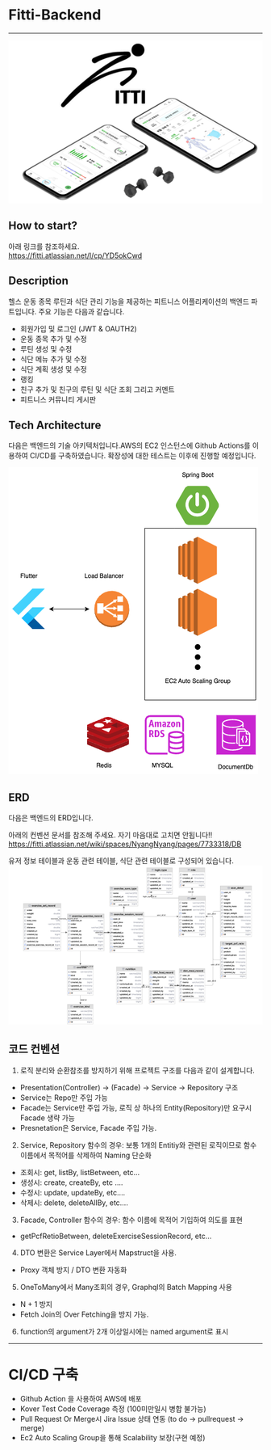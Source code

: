 # Fitti-Backend
--------------------------

![img.png](img/img.png)

## How to start?

아래 링크를 참조하세요.\
https://fitti.atlassian.net/l/cp/YD5okCwd

## Description

헬스 운동 종목 루틴과 식단 관리 기능을 제공하는 피트니스 어플리케이션의 백엔드 파트입니다.
주요 기능은 다음과 같습니다.

- 회원가입 및 로그인 (JWT & OAUTH2)
- 운동 종목 추가 및 수정
- 루틴 생성 및 수정
- 식단 메뉴 추가 및 수정
- 식단 계획 생성 및 수정
- 랭킹
- 친구 추가 및 친구의 루틴 및 식단 조회 그리고 커멘트
- 피트니스 커뮤니티 게시판

## Tech Architecture

다음은 백엔드의 기술 아키텍처입니다.AWS의 EC2 인스턴스에 Github Actions를 이용하여 CI/CD를 구축하였습니다.
확장성에 대한 테스트는 이후에 진행할 예정입니다.

![diagram](img/diagram.png)

## ERD

다음은 백엔드의 ERD입니다.

아래의 컨벤션 문서를 참조해 주세요. 자기 마음대로 고치면 안됩니다!!
https://fitti.atlassian.net/wiki/spaces/NyangNyang/pages/7733318/DB

유저 정보 테이블과 운동 관련 테이블, 식단 관련 테이블로 구성되어 있습니다.
![img.png](img1/img.png)

## 코드 컨벤션

1. 로직 분리와 순환참조를 방지하기 위해 프로젝트 구조를 다음과 같이 설계합니다.

- Presentation(Controller) → (Facade) → Service → Repository 구조
- Service는 Repo만 주입 가능
- Facade는 Service만 주입 가능, 로직 상 하나의 Entity(Repository)만 요구시 Facade 생략 가능
- Presnetation은 Service, Facade 주입 가능.

2. Service, Repository 함수의 경우: 보통 1개의 Entitiy와 관련된 로직이므로 함수이름에서 목적어를 삭제하여 Naming 단순화

- 조회시: get, listBy, listBetween, etc…
- 생성시: create, createBy, etc ….
- 수정시: update, updateBy, etc….
- 삭제시: delete, deleteAllBy, etc….

3. Facade, Controller 함수의 경우:  함수 이름에 목적어 기입하여 의도를 표현

- getPcfRetioBetween, deleteExerciseSessionRecord, etc…

4. DTO 변환은 Service Layer에서 Mapstruct을 사용.

- Proxy 객체 방지 / DTO 변환 자동화

5. OneToMany에서 Many조회의 경우, Graphql의 Batch Mapping 사용

- N + 1 방지
- Fetch Join의 Over Fetching을 방지 가능.

6. function의 argument가 2개 이상일시에는 named argument로 표시

----

# CI/CD 구축

- Github Action 을 사용하여 AWS에 배포
- Kover Test Code Coverage 측정 (100미만일시 병합 불가능)
- Pull Request Or Merge시 Jira Issue 상태 연동 (to do → pullrequest → merge)
- Ec2 Auto Scaling Group을 통해 Scalability 보장(구현 예정)




